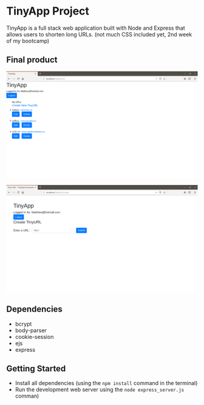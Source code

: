 # TinyApp Project

TinyApp is a full stack web application built with Node and Express that allows users to shorten long URLs.
(not much CSS included yet, 2nd week of my bootcamp)

## Final product

!["url Home page"](https://raw.githubusercontent.com/MatthewYiHe/TinyApp/master/docs/url-home-page.png)

!["Create a new page"](https://raw.githubusercontent.com/MatthewYiHe/TinyApp/master/docs/create-page.png)

## Dependencies

- bcrypt
- body-parser
- cookie-session
- ejs
- express

## Getting Started

- Install all dependencies (using the `npm install` command in the terminal)
- Run the development web server using the `node express_server.js` comman)
